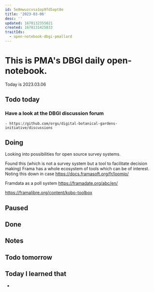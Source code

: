 ```yaml
---
id: 5e8mwuzcvsa1op9fd5apt8e
title: '2023-03-06'
desc: ''
updated: 1678132355021
created: 1678131425833
traitIds:
  - open-notebook-dbgi-pmallard
---
```



# This is PMA's DBGI daily open-notebook.

Today is 2023.03.06

## Todo today

### Have a look at the DBGI discussion forum
    - https://github.com/orgs/digital-botanical-gardens-initiative/discussions
###
###

## Doing

Looking into possibilities for open source survey systems.

Found this (which is not a survey system but a tool to facilitate decision making)
Frama has a whole ecosystem of tools which can be of interest.
Noting this down in case https://docs.framasoft.org/fr/loomio/


Framdata as a poll system https://framadate.org/abc/en/


https://framalibre.org/content/kobo-toolbox


## Paused

## Done

## Notes

## Todo tomorrow

###
###
###


## Today I learned that

-